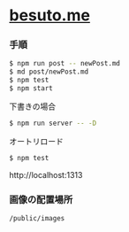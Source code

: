 # [besuto.me](http://besuto.me)

### 手順

```sh
$ npm run post -- newPost.md
$ md post/newPost.md
$ npm test
$ npm start
```

下書きの場合

```sh
$ npm run server -- -D
```

オートリロード

```sh
$ npm test
```

http://localhost:1313





### 画像の配置場所

`/public/images`



